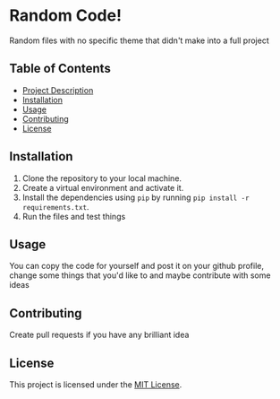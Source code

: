 # Random Code!

Random files with no specific theme that didn't make into a full project

## Table of Contents

- [Project Description](#project-description)
- [Installation](#installation)
- [Usage](#usage)
- [Contributing](#contributing)
- [License](#license)


## Installation

1. Clone the repository to your local machine.
2. Create a virtual environment and activate it.
3. Install the dependencies using `pip` by running `pip install -r requirements.txt`.
4. Run the files and test things

## Usage

You can copy the code for yourself and post it on your github profile, change some things that you'd like to and maybe contribute with some ideas

## Contributing

Create pull requests if you have any brilliant idea

## License

This project is licensed under the [MIT License](LICENSE).
